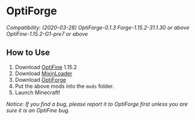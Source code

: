 # OptiForge

*Compatibility: (2020-03-28)
    OptiForge-0.1.3
    Forge-1.15.2-31.1.30 or above
    OptiFine-1.15.2-G1-pre7 or above*

## How to Use

1. Download [OptiFine](https://www.optifine.net/downloads) 1.15.2
2. Download [MixinLoader](https://github.com/IzzelAliz/MixinLoader/releases)
3. Download [OptiForge](https://github.com/ZekerZhayard/OptiForge/releases)
4. Put the above mods into the `mods` folder.
5. Launch Minecraft!

*Notice: If you find a bug, please report it to OptiForge first unless you are sure it is an OptiFine bug.*
